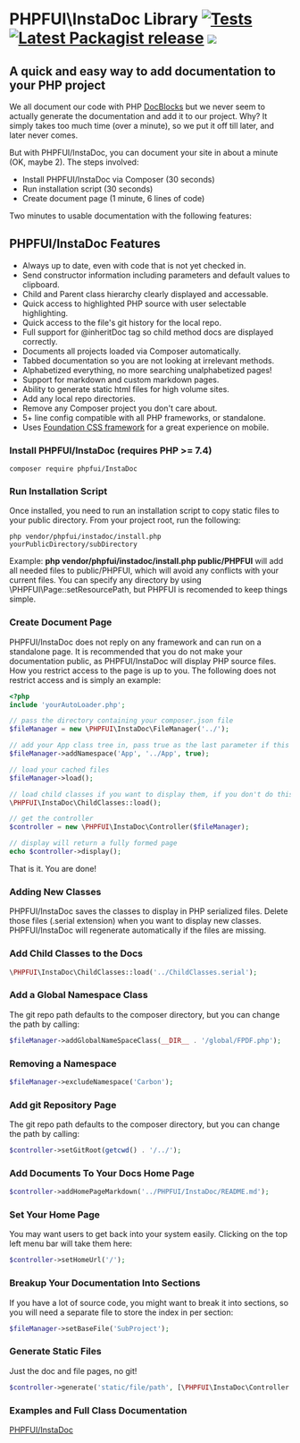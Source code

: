# PHPFUI\InstaDoc Library [![Tests](https://github.com/phpfui/InstaDoc/actions/workflows/tests.yml/badge.svg)](https://github.com/phpfui/InstaDoc/actions?query=workflow%3Atests) [![Latest Packagist release](https://img.shields.io/packagist/v/phpfui/InstaDoc.svg)](https://packagist.org/packages/phpfui/InstaDoc) ![](https://img.shields.io/badge/PHPStan-level%206-brightgreen.svg?style=flat)

## A quick and easy way to add documentation to your PHP project

We all document our code with PHP [DocBlocks](https://en.wikipedia.org/wiki/PHPDoc) but we never seem to actually generate the documentation and add it to our project. Why? It simply takes too much time (over a minute), so we put it off till later, and later never comes.

But with PHPFUI/InstaDoc, you can document your site in about a minute (OK, maybe 2). The steps involved:
 * Install PHPFUI/InstaDoc via Composer (30 seconds)
 * Run installation script (30 seconds)
 * Create document page (1 minute, 6 lines of code)

 Two minutes to usable documentation with the following features:

## PHPFUI/InstaDoc Features
 * Always up to date, even with code that is not yet checked in.
 * Send constructor information including parameters and default values to clipboard.
 * Child and Parent class hierarchy clearly displayed and accessable.
 * Quick access to highlighted PHP source with user selectable highlighting.
 * Quick access to the file's git history for the local repo.
 * Full support for @inheritDoc tag so child method docs are displayed correctly.
 * Documents all projects loaded via Composer automatically.
 * Tabbed documentation so you are not looking at irrelevant methods.
 * Alphabetized everything, no more searching unalphabetized pages!
 * Support for markdown and custom markdown pages.
 * Ability to generate static html files for high volume sites.
 * Add any local repo directories.
 * Remove any Composer project you don't care about.
 * 5+ line config compatible with all PHP frameworks, or standalone.
 * Uses [Foundation CSS framework](https://get.foundation) for a great experience on mobile.

### Install PHPFUI/InstaDoc (requires PHP >= 7.4)
```
composer require phpfui/InstaDoc
```
### Run Installation Script
Once installed, you need to run an installation script to copy static files to your public directory.  From your project root, run the following:
```
php vendor/phpfui/instadoc/install.php yourPublicDirectory/subDirectory
```
Example: **php vendor/phpfui/instadoc/install.php public/PHPFUI** will add all needed files to public/PHPFUI, which will avoid any conflicts with your current files.  You can specify any directory by using \PHPFUI\Page::setResourcePath, but PHPFUI is recomended to keep things simple.

### Create Document Page
PHPFUI/InstaDoc does not reply on any framework and can run on a standalone page. It is recommended that you do not make your documentation public, as PHPFUI/InstaDoc will display PHP source files. How you restrict access to the page is up to you.  The following does not restrict access and is simply an example:

```php
<?php
include 'yourAutoLoader.php';

// pass the directory containing your composer.json file
$fileManager = new \PHPFUI\InstaDoc\FileManager('../');

// add your App class tree in, pass true as the last parameter if this namespace is in your local git repo.
$fileManager->addNamespace('App', '../App', true);

// load your cached files
$fileManager->load();

// load child classes if you want to display them, if you don't do this step, docs will not show classes that extend the displayed class
\PHPFUI\InstaDoc\ChildClasses::load();

// get the controller
$controller = new \PHPFUI\InstaDoc\Controller($fileManager);

// display will return a fully formed page
echo $controller->display();
```
That is it. You are done!

### Adding New Classes
PHPFUI/InstaDoc saves the classes to display in PHP serialized files.  Delete those files (.serial extension) when you want to display new classes. PHPFUI/InstaDoc will regenerate automatically if the files are missing.

### Add Child Classes to the Docs
```php
\PHPFUI\InstaDoc\ChildClasses::load('../ChildClasses.serial');
```

### Add a Global Namespace Class
The git repo path defaults to the composer directory, but you can change the path by calling:
```php
$fileManager->addGlobalNameSpaceClass(__DIR__ . '/global/FPDF.php');
```

### Removing a Namespace
```php
$fileManager->excludeNamespace('Carbon');
```

### Add git Repository Page
The git repo path defaults to the composer directory, but you can change the path by calling:
```php
$controller->setGitRoot(getcwd() . '/../');
```

### Add Documents To Your Docs Home Page
```php
$controller->addHomePageMarkdown('../PHPFUI/InstaDoc/README.md');
```

### Set Your Home Page
You may want users to get back into your system easily. Clicking on the top left menu bar will take them here:
```php
$controller->setHomeUrl('/');
```

### Breakup Your Documentation Into Sections
If you have a lot of source code, you might want to break it into sections, so you will need a separate file to store the index in per section:
```php
$fileManager->setBaseFile('SubProject');
```

### Generate Static Files
Just the doc and file pages, no git!
```php
$controller->generate('static/file/path', [\PHPFUI\InstaDoc\Controller::DOC_PAGE, \PHPFUI\InstaDoc\Controller::FILE_PAGE, ]));
```

### Examples and Full Class Documentation

[PHPFUI/InstaDoc](http://phpfui.com/?n=PHPFUI%5CInstaDoc)
